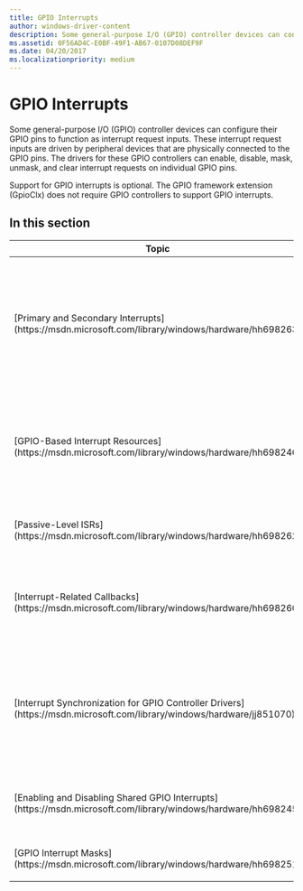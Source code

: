 ```yaml
---
title: GPIO Interrupts
author: windows-driver-content
description: Some general-purpose I/O (GPIO) controller devices can configure their GPIO pins to function as interrupt request inputs.
ms.assetid: 0F56AD4C-E0BF-49F1-AB67-0107D08DEF9F
ms.date: 04/20/2017
ms.localizationpriority: medium
---
```


# GPIO Interrupts


Some general-purpose I/O (GPIO) controller devices can configure their GPIO pins to function as interrupt request inputs. These interrupt request inputs are driven by peripheral devices that are physically connected to the GPIO pins. The drivers for these GPIO controllers can enable, disable, mask, unmask, and clear interrupt requests on individual GPIO pins.

Support for GPIO interrupts is optional. The GPIO framework extension (GpioClx) does not require GPIO controllers to support GPIO interrupts.

## In this section


<table>
<colgroup>
<col width="50%" />
<col width="50%" />
</colgroup>
<thead>
<tr class="header">
<th>Topic</th>
<th>Description</th>
</tr>
</thead>
<tbody>
<tr class="odd">
<td><p>[Primary and Secondary Interrupts](https://msdn.microsoft.com/library/windows/hardware/hh698263)</p></td>
<td><p>GPIO interrupt handling is inherently a two-stage process. The interrupt from the general-purpose I/O (GPIO) controller, which causes the GPIO framework extension (GpioClx) interrupt service routine (ISR) to run, is called the <em>primary interrupt</em>. This ISR maps the interrupting GPIO pin to a global system interrupt (GSI), and passes this GSI to the hardware abstraction layer (HAL). The HAL generates a <em>secondary interrupt</em> to run a second ISR that is logically connected to the GPIO pin through this GSI. This process is shown in the diagram in [GPIO Driver Support Overview](https://msdn.microsoft.com/library/windows/hardware/hh439512#gpio-block-diagram).</p></td>
</tr>
<tr class="even">
<td><p>[GPIO-Based Interrupt Resources](https://msdn.microsoft.com/library/windows/hardware/hh698246)</p></td>
<td><p>Drivers for peripheral devices that send interrupts to general-purpose I/O (GPIO) pins acquire GPIO interrupts as abstract Windows interrupt resources. [Kernel-mode driver framework](https://msdn.microsoft.com/library/windows/hardware/ff544296) (KMDF) drivers receive these resources through their [<em>EvtDevicePrepareHardware</em>](https://msdn.microsoft.com/library/windows/hardware/ff540880) event callback functions. </p></td>
</tr>
<tr class="odd">
<td><p>[Passive-Level ISRs](https://msdn.microsoft.com/library/windows/hardware/hh698262)</p></td>
<td><p>Starting with Windows 8, kernel-mode driver framework (KMDF) and user-mode driver framework (UMDF) drivers can, as an option, register their interrupt service routines (ISRs) to run at passive level.</p></td>
</tr>
<tr class="even">
<td><p>[Interrupt-Related Callbacks](https://msdn.microsoft.com/library/windows/hardware/hh698260)</p></td>
<td><p>As an option, the driver for a general-purpose I/O (GPIO) controller can provide support for GPIO interrupts. To support GPIO interrupts, a GPIO controller driver implements a set of callback functions to manage these interrupts. The driver includes pointers to these callback functions in the registration packet that the driver supplies when it registers itself as a client of GPIO framework extension (GpioClx).</p></td>
</tr>
<tr class="odd">
<td><p>[Interrupt Synchronization for GPIO Controller Drivers](https://msdn.microsoft.com/library/windows/hardware/jj851070)</p></td>
<td><p>GPIO controller drivers can call the [<strong>GPIO_CLX_AcquireInterruptLock</strong>](https://msdn.microsoft.com/library/windows/hardware/hh439482) and [<strong>GPIO_CLX_ReleaseInterruptLock</strong>](https://msdn.microsoft.com/library/windows/hardware/hh439494) methods to acquire and release interrupt locks that are implemented internally by the GPIO framework extension (GpioClx). Driver code that runs at IRQL = PASSIVE_LEVEL can call these methods to synchronize to the interrupt service routine (ISR) in GpioClx. GpioClx dedicates a separate interrupt lock to each bank of pins in the GPIO controller.</p></td>
</tr>
<tr class="even">
<td><p>[Enabling and Disabling Shared GPIO Interrupts](https://msdn.microsoft.com/library/windows/hardware/hh698245)</p></td>
<td><p>In some cases, interrupt request lines from two or more peripheral devices might connect to the same physical general-purpose I/O (GPIO) pin. The GPIO pin for a shared interrupt line is typically configured for level-triggered interrupts.</p></td>
</tr>
<tr class="odd">
<td><p>[GPIO Interrupt Masks](https://msdn.microsoft.com/library/windows/hardware/hh698251)</p></td>
<td><p>General-purpose I/O (GPIO) pins that are configured as interrupt inputs can be masked and unmasked in addition to being enabled and disabled.</p></td>
</tr>
</tbody>
</table>

 

 

 




